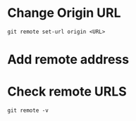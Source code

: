 # Change Origin URL

```
git remote set-url origin <URL>
```
# Add remote address

# Check remote URLS

```
git remote -v
```